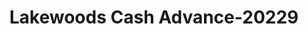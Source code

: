 ---
f_zip-code: 42642
f_state-code: KY
title: Lakewoods Cash Advance-20229
f_phone: 270-866-8777
f_city-only: Russell Springs
f_address: 84 W Steve Wariner Dr Russell Springs
f_location-unique-id: '20229'
slug: lakewoods-cash-advance-20229
updated-on: '2024-05-30T13:46:58.046Z'
created-on: '2024-05-30T13:36:59.803Z'
published-on: '2024-05-30T13:54:32.469Z'
f_city-state: cms/city/russell-springs-ky.md
f_company: cms/company/lakewoods-cash-advance.md
f_state: cms/state/kentucky.md
layout: '[payday-loan].html'
tags: payday-loan
---